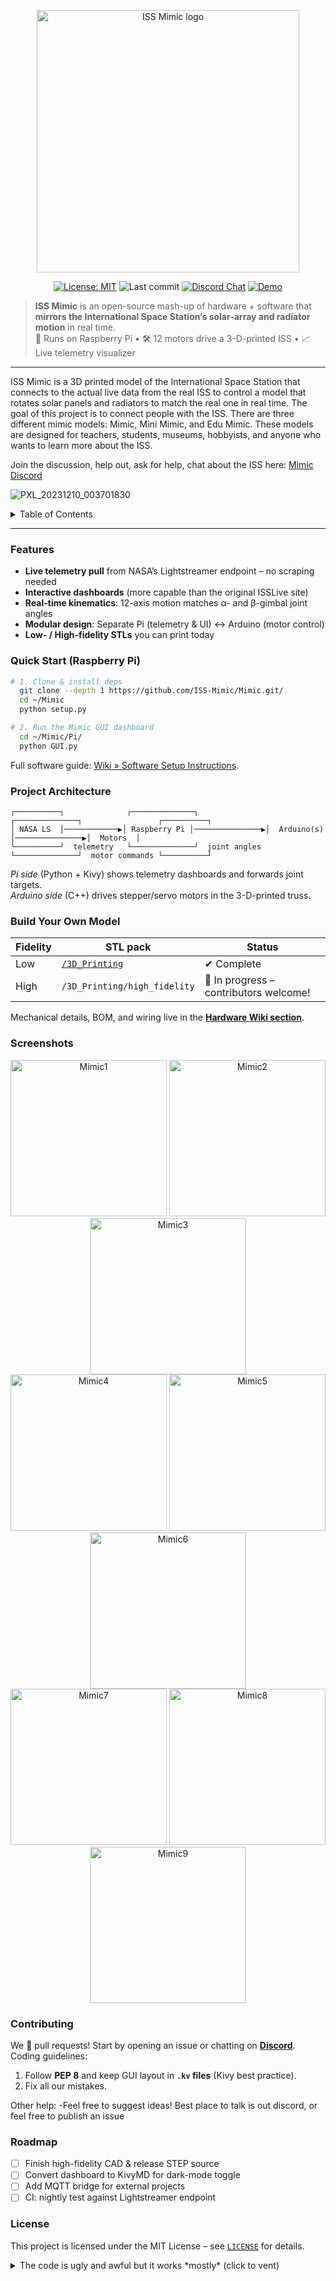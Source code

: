 <!-- =========================================================
  ISS Mimic  •  Re-create the ISS attitude & telemetry in real-time
  ========================================================= -->

<p align="center">
  <img src="Pi/imgs/main/ISSmimicLogoPartsGroundtrack.png" width="420" alt="ISS Mimic logo">
</p>

<p align="center">
  <a href="https://opensource.org/licenses/MIT"><img alt="License: MIT" src="https://img.shields.io/badge/License-MIT-blue.svg"></a>
  <img alt="Last commit" src="https://img.shields.io/github/last-commit/ISS-Mimic/Mimic">
  <a href="https://discord.gg/zPKyE6hBSe"><img alt="Discord Chat" src="https://img.shields.io/discord/764217406041882684"></a>
  <a href="https://www.youtube.com/watch?v=W9iZBjzOEEQ"><img alt="Demo" src="https://img.shields.io/badge/▶ Demo%20Video-red?logo=youtube&logoColor=white"></a>
</p>

> **ISS Mimic** is an open-source mash-up of hardware + software that **mirrors the International Space Station’s solar-array and radiator motion** in real time.  
> 🍓 Runs on Raspberry Pi • 🛠 12 motors drive a 3-D-printed ISS • 📈 Live telemetry visualizer

---

ISS Mimic is a 3D printed model of the International Space Station that connects to the actual live data from the real ISS to control a model that rotates solar panels and radiators to match the real one in real time. The goal of this project is to connect people with the ISS. There are three different mimic models: Mimic, Mini Mimic, and Edu Mimic. These models are designed for teachers, students, museums, hobbyists, and anyone who wants to learn more about the ISS. 

Join the discussion, help out, ask for help, chat about the ISS here: [Mimic Discord](https://discord.gg/zPKyE6hBSe)

![PXL_20231210_003701830](https://github.com/user-attachments/assets/27b69560-8007-48d9-a087-6f27fd00f06d)

<details>
<summary>Table of Contents</summary>

- [Features](#features)
- [Quick Start (Raspberry Pi)](#quick-start-raspberry-pi)
- [Project Architecture](#project-architecture)
- [Build Your Own Model](#build-your-own-model)
- [Screenshots](#screenshots)
- [Contributing](#contributing)
- [Roadmap](#roadmap)
- [License](#license)
</details>

---

### Features
- **Live telemetry pull** from NASA’s Lightstreamer endpoint – no scraping needed  
- **Interactive dashboards** (more capable than the original ISSLive site)  
- **Real-time kinematics**: 12-axis motion matches α- and β-gimbal joint angles  
- **Modular design**: Separate Pi (telemetry & UI) ↔ Arduino (motor control)  
- **Low- / High-fidelity STLs** you can print today  

### Quick Start (Raspberry Pi)
```bash
# 1. Clone & install deps
  git clone --depth 1 https://github.com/ISS-Mimic/Mimic.git/ 
  cd ~/Mimic
  python setup.py

# 2. Run the Mimic GUI dashboard
  cd ~/Mimic/Pi/
  python GUI.py
```
Full software guide: [Wiki » Software Setup Instructions](https://github.com/ISS-Mimic/Mimic/wiki/Build-Instruction%3A-Mimic-Software-Setup-Instructions).

### Project Architecture
```text
┌──────────┐              ┌──────────────┐                ┌──────────────┐                 ┌──────────┐
│ NASA LS  │────────────▶│ Raspberry Pi │───────────────▶│  Arduino(s)  │───────────────▶│  Motors  │
└──────────┘  telemetry   └──────────────┘  joint angles  └──────────────┘  motor commands └──────────┘
```
*Pi side* (Python + Kivy) shows telemetry dashboards and forwards joint targets.  
*Arduino side* (C++) drives stepper/servo motors in the 3-D-printed truss.

### Build Your Own Model
| Fidelity | STL pack | Status |
|----------|----------|--------|
| Low      | [`/3D_Printing`](3D_Printing) | ✔ Complete |
| High     | `/3D_Printing/high_fidelity` | 🚧 In progress – contributors welcome! |

Mechanical details, BOM, and wiring live in the **[Hardware Wiki section](https://github.com/ISS-Mimic/Mimic/wiki/Hardware)**.

### Screenshots
<p align="center">
  <img src="https://github.com/user-attachments/assets/071d90c0-504c-4c9c-95a2-5e7aa4a1db94" width="250" alt="Mimic1">
  <img src="https://github.com/user-attachments/assets/2579f6cb-1be1-4827-b076-0dc5c3374468" width="250" alt="Mimic2">
  <img src="https://github.com/user-attachments/assets/b616095f-93a2-427e-b801-ac2992f1a6f7" width="250" alt="Mimic3">
  <br>
  <img src="https://github.com/user-attachments/assets/737c447c-e9c7-4a40-9878-38ae68ba5e51" width="250" alt="Mimic4">
  <img src="https://github.com/user-attachments/assets/92358d93-7acd-4216-acdd-765e4efc8fc7" width="250" alt="Mimic5">
  <img src="https://github.com/user-attachments/assets/3afdb129-0f15-4075-b9af-4b07f93a4e77" width="250" alt="Mimic6">
  <br>
  <img src="https://github.com/user-attachments/assets/25cdaaa9-a04e-401b-a5d2-0039b911d47c" width="250" alt="Mimic7">
  <img src="https://github.com/user-attachments/assets/c21a9d0b-10a5-4251-90ff-319e66b724d0" width="250" alt="Mimic8">
  <img src="https://github.com/user-attachments/assets/5c7bd170-9f16-42e7-be29-4d884cc17b1a" width="250" alt="Mimic9">
</p>

### Contributing
We 💙 pull requests! Start by opening an issue or chatting on **[Discord](https://discord.gg/zPKyE6hBSe)**.  
Coding guidelines:
1. Follow **PEP 8** and keep GUI layout in **`.kv` files** (Kivy best practice).  
2. Fix all our mistakes. 

Other help:
-Feel free to suggest ideas! Best place to talk is out discord, or feel free to publish an issue

### Roadmap
- [ ] Finish high-fidelity CAD & release STEP source  
- [ ] Convert dashboard to KivyMD for dark-mode toggle  
- [ ] Add MQTT bridge for external projects  
- [ ] CI: nightly test against Lightstreamer endpoint

### License
This project is licensed under the MIT License – see [`LICENSE`](LICENSE) for details.

<details>
<summary>The code is ugly and awful but it works *mostly* (click to vent)</summary>

We’re hardware engineers moonlighting as coders. Expect caffeine-driven hacks and the occasional refactor fiasco. Contributions and constructive feedback are *super* welcome!
</details>
